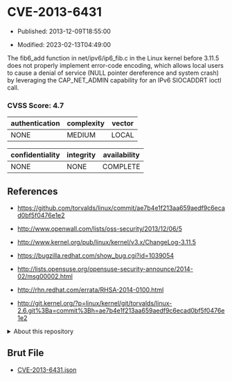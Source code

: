 # CVE-2013-6431

- Published: 2013-12-09T18:55:00

- Modified: 2023-02-13T04:49:00

The fib6_add function in net/ipv6/ip6_fib.c in the Linux kernel before 3.11.5 does not properly implement error-code encoding, which allows local users to cause a denial of service (NULL pointer dereference and system crash) by leveraging the CAP_NET_ADMIN capability for an IPv6 SIOCADDRT ioctl call.

### CVSS Score: **4.7**

| authentication | complexity | vector |
| --- | --- | --- |
| NONE | MEDIUM | LOCAL |

| confidentiality | integrity | availability |
| --- | --- | --- |
| NONE | NONE | COMPLETE |

## References

* https://github.com/torvalds/linux/commit/ae7b4e1f213aa659aedf9c6ecad0bf5f0476e1e2

* http://www.openwall.com/lists/oss-security/2013/12/06/5

* http://www.kernel.org/pub/linux/kernel/v3.x/ChangeLog-3.11.5

* https://bugzilla.redhat.com/show_bug.cgi?id=1039054

* http://lists.opensuse.org/opensuse-security-announce/2014-02/msg00002.html

* http://rhn.redhat.com/errata/RHSA-2014-0100.html

* http://git.kernel.org/?p=linux/kernel/git/torvalds/linux-2.6.git%3Ba=commit%3Bh=ae7b4e1f213aa659aedf9c6ecad0bf5f0476e1e2

<details>
<summary>About this repository</summary> 

  This repository is part of the project [Live Hack CVE](https://github.com/Live-Hack-CVE). Main website can be found [www.live-hack.org](https://www.live-hack.org) 
  
  Made by [Sn0wAlice](https://github.com/Sn0wAlice) for the people that care about security and need to have a feed of the latest CVEs. Hope you enjoy it, don't forget to star the repo and follow me on [Twitter](https://twitter.com/Sn0wAlice) and [Github](https://github.com/Sn0wAlice). And that is my [personnal website](https://www.alice-snow.me/)

  - [Home Page](https://github.com/Live-Hack-CVE)
  - [Framework](https://github.com/Live-Hack-CVE/cve-framework)
  - [CVE database](https://github.com/Live-Hack-CVE/full_database)
  - [Changelog](https://github.com/Live-Hack-CVE/Changelog)
</details>

## Brut File

* [CVE-2013-6431.json](https://raw.githubusercontent.com/Live-Hack-CVE/full_database/main/cves/2013/CVE-2013-6431.json)

